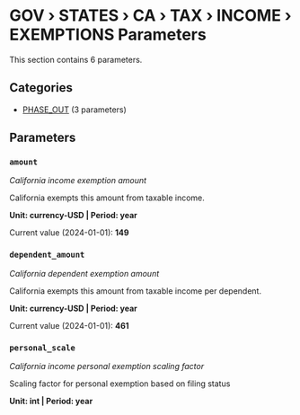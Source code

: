 # GOV › STATES › CA › TAX › INCOME › EXEMPTIONS Parameters

This section contains 6 parameters.

## Categories

- [PHASE_OUT](phase_out/index.md) (3 parameters)

## Parameters

### `amount`
*California income exemption amount*

California exempts this amount from taxable income.

**Unit: currency-USD | Period: year**

Current value (2024-01-01): **149**


### `dependent_amount`
*California dependent exemption amount*

California exempts this amount from taxable income per dependent.

**Unit: currency-USD | Period: year**

Current value (2024-01-01): **461**


### `personal_scale`
*California income personal exemption scaling factor*

Scaling factor for personal exemption based on filing status

**Unit: int | Period: year**

